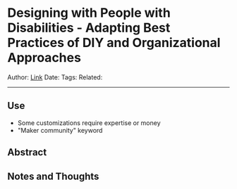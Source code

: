 # Designing with People with Disabilities - Adapting Best Practices of DIY and Organizational Approaches
Author:
[Link](https://dl.acm.org/doi/abs/10.1145/2686612.2686694)
Date:
Tags:
Related:

---

## Use
- Some customizations require expertise or money
- "Maker community" keyword 

## Abstract

## Notes and Thoughts